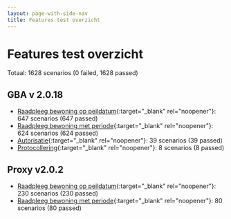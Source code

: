 ```yaml
---
layout: page-with-side-nav
title: Features test overzicht
---
```

# Features test overzicht

Totaal: 1628 scenarios (0 failed, 1628 passed)

## GBA v    2.0.18

- [Raadpleeg bewoning op peildatum](./test-report-raadpleeg-bewoning-op-peildatum-gba.html){:target="_blank" rel="noopener"}: 647 scenarios (647 passed)
- [Raadpleeg bewoning met periode](./test-report-raadpleeg-bewoning-met-periode-gba.html){:target="_blank" rel="noopener"}: 624 scenarios (624 passed)
- [Autorisatie](./test-report-autorisatie-gba.html){:target="_blank" rel="noopener"}: 39 scenarios (39 passed)
- [Protocollering](./test-report-protocollering-gba.html){:target="_blank" rel="noopener"}: 8 scenarios (8 passed)


## Proxy v2.0.2

- [Raadpleeg bewoning op peildatum](./test-report-raadpleeg-bewoning-op-peildatum.html){:target="_blank" rel="noopener"}: 230 scenarios (230 passed)
- [Raadpleeg bewoning met periode](./test-report-raadpleeg-bewoning-met-periode.html){:target="_blank" rel="noopener"}: 80 scenarios (80 passed)

